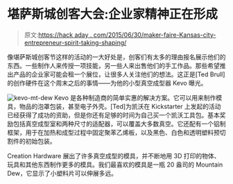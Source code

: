 # 堪萨斯城创客大会:企业家精神正在形成

> 原文:[https://hack aday . com/2015/06/30/maker-faire-Kansas-city-entrepreneur-spirit-taking-shaping/](https://hackaday.com/2015/06/30/maker-faire-kansas-city-entrepreneurial-spirit-taking-shape/)

像堪萨斯城创客节这样的活动的一大好处是，创客们有太多的理由报名展示他们的东西。一些制作人来传授一项技能，另一些人来出售他们的手工作品。那些希望推出产品的企业家可能会租一个展位，让很多人关注他们的想法。这正是[Ted Brull]的创作硬件在这个周末之后的事情——为他的小型真空成型器 Kevo 曝光。

![kevo-mt-dew](../Images/7c50f666f30784b76be40fc72edc5d64.png) Kevo 是各种制造商的简单实惠的解决方案。它可以用来制作模具，物品的泡罩包装，甚至电子外壳。[Ted]为凯沃在 Kickstarter 上发起的活动已经获得了成功的资助，但是你还有足够的时间为自己买一个凯沃工具包。基本奖励包括真空成型室和两种尺寸的适配器，可以覆盖大多数真空。它还配有一个铝制框架，用于在加热和成型过程中固定聚苯乙烯板，以及黑色、白色和透明塑料预切割件的初始包装。

Creation Hardware 展出了许多真空成型的模具，并不断地用 3D 打印的物体、玩具和其他东西制作更多的模具。我们最喜欢的模具是一瓶 20 盎司的 Mountain Dew，它显示了小塑料片可以伸展多远。